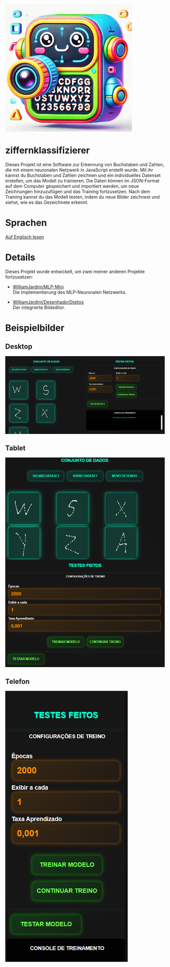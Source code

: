 ![Icon](./imagens/icone-400x400.png)

# ziffernklassifizierer
Dieses Projekt ist eine Software zur Erkennung von Buchstaben und Zahlen, die mit einem neuronalen Netzwerk in JavaScript erstellt wurde. Mit ihr kannst du Buchstaben und Zahlen zeichnen und ein individuelles Datenset erstellen, um das Modell zu trainieren. Die Daten können im JSON-Format auf dem Computer gespeichert und importiert werden, um neue Zeichnungen hinzuzufügen und das Training fortzusetzen. Nach dem Training kannst du das Modell testen, indem du neue Bilder zeichnest und siehst, wie es das Gezeichnete erkennt.

# Sprachen
[Auf Englisch lesen](./README-en.md)

# Details
Dieses Projekt wurde entwickelt, um zwei meiner anderen Projekte fortzusetzen:

- [WilliamJardim/MLP-Mini](https://github.com/WilliamJardim/MLP-mini)  
  Die Implementierung des MLP-Neuronalen Netzwerks.

- [WilliamJardim/DesenhadorDigitos](https://github.com/WilliamJardim/desenhadordigitos)  
  Der integrierte Bildeditor.

# Beispielbilder
## Desktop
![Desktop](./imagens/demo-desktop.png)

## Tablet
![Tablet](./imagens/demo-tablet.png)

## Telefon
![Telefon](./imagens/demo-phone.png)
